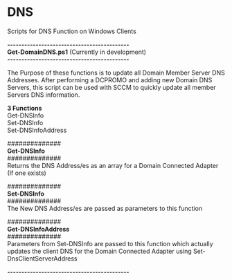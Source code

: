 # DNS 
  
Scripts for DNS Function on Windows Clients  
  
**-------------------------------------------**  
**Get-DomainDNS.ps1** (Currently in development)  
**-------------------------------------------**  
  
The Purpose of these functions is to update all Domain Member Server DNS Addresses. After performing a DCPROMO and adding new Domain DNS Servers, this script can be used with SCCM to quickly update all member Servers DNS information.  
  
**3 Functions**  
 Get-DNSInfo  
 Set-DNSInfo  
 Set-DNSInfoAddress  
   
##############  
**Get-DNSInfo**  
##############  
Returns the DNS Address/es as an array for a Domain Connected Adapter (If one exists) 
  
##############  
**Set-DNSInfo**  
##############  
The New DNS Address/es are passed as parameters to this function  
  
##############  
**Get-DNSInfoAddress**  
##############  
Parameters from Set-DNSInfo are passed to this function which actually updates the client DNS for the Domain Connected Adapter using Set-DnsClientServerAddress  
  
**-------------------------------------------**  
